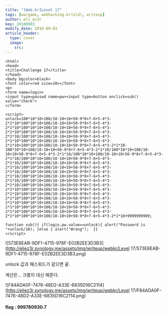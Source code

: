 ```yaml
---
title: "[Web.kr]Level 17"
tags: [wargame, webhacking.kr(old), writeup]
author: eli_ez3r
key: 20180903
modify_date: 2018-09-03
article_header:
  type: cover
  image:
    src: 
---
```


```php+HTML
<html>
<head>
<title>Challenge 17</title>
</head>
<body bgcolor=black>
<font color=red size=10></font>
<p>
<form name=login>
<input type=passwd name=pw><input type=button onclick=sub() value="check">
</form>

<script>
unlock=100*10*10+100/10-10+10+50-9*8+7-6+5-4*3-2*1*10*100*10*10+100/10-10+10+50-9*8+7-6+5-4*3-2*1*10*100*10*10+100/10-10+10+50-9*8+7-6+5-4*3-2*1*10*100*10*10+100/10-10+10+50-9*8+7-6+5-4*3-2*1*10/100*10*10+100/10-10+10+50-9*8+7-6+5-4*3-2*1*10*100*10*10+100/10-10+10+50-9*8+7-6+5-4*3-2*1*10+100*10*10+100/10-10+10+50-9*8+7-6+5-4*3-2*1*10-100*10*10+100/10-10+10+50-9*8+7-6+5-4*3-2*1*10/100*10*10+100/10-10+10+50-9*8+7-6+5-4*3-2*1*10/100*10*10+100/10-10+10+50-9*8+7-6+5-4*3-2*1*10/100*10*10+100/10-10+10+50-9*8+7-6+5-4*3-2*1*10/100*10*10+100/10-10+10+50-9*8+7-6+5-4*3-2*1*10/100*10*10+100/10-10+10+50-9*8+7-6+5-4*3-2*1*10/100*10*10+100/10-10+10+50-9*8+7-6+5-4*3-2*1*10/100*10*10+100/10-10+10+50-9*8+7-6+5-4*3-2*1*10/100*10*10+100/10-10+10+50-9*8+7-6+5-4*3-2*1*10/100*10*10+100/10-10+10+50-9*8+7-6+5-4*3-2*1*10*100*10*10+100/10-10+10+50-9*8+7-6+5-4*3-2*1*10*100*10*10+100/10-10+10+50-9*8+7-6+5-4*3-2*1*10*100*10*10+100/10-10+10+50-9*8+7-6+5-4*3-2*1*10*100*10*10+100/10-10+10+50-9*8+7-6+5-4*3-2*1*10*100*10*10+100/10-10+10+50-9*8+7-6+5-4*3-2*1*10*100*10*10+100/10-10+10+50-9*8+7-6+5-4*3-2*1*10*100*10*10+100/10-10+10+50-9*8+7-6+5-4*3-2*1*10+9999999999;

function sub(){ if(login.pw.value==unlock){ alert("Password is "+unlock/10); }else { alert("Wrong");  }}
</script>
```

![573E6EAB-9DF1-4715-978F-E02B2EE3D3B3](http://eliez3r.synology.me/assets/img/writeup/webkr/Level 17/573E6EAB-9DF1-4715-978F-E02B2EE3D3B3.png)

 unlock 값과 패스워드가 같으면 끝.

계산은... 크롬이 대신 해준다.

![F84ADA0F-7476-48D2-A33E-6835D16C2114](http://eliez3r.synology.me/assets/img/writeup/webkr/Level 17/F84ADA0F-7476-48D2-A33E-6835D16C2114.png)



#### flag : 999780930.7

